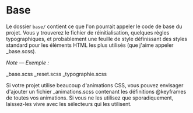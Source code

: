 # Base

Le dossier `base/` contient ce que l'on pourrait appeler le code de base du projet. Vous y trouverez le fichier de réinitialisation, quelques règles typographiques, et probablement une feuille de style définissant des styles standard pour les éléments HTML les plus utilisés (que j'aime appeler _base.scss).

*Note — Exemple :*

_base.scss
_reset.scss
_typographie.scss

Si votre projet utilise beaucoup d'animations CSS, vous pouvez envisager d'ajouter un fichier \_animations.scss contenant les définitions @keyframes de toutes vos animations. Si vous ne les utilisez que sporadiquement, laissez-les vivre avec les sélecteurs qui les utilisent.